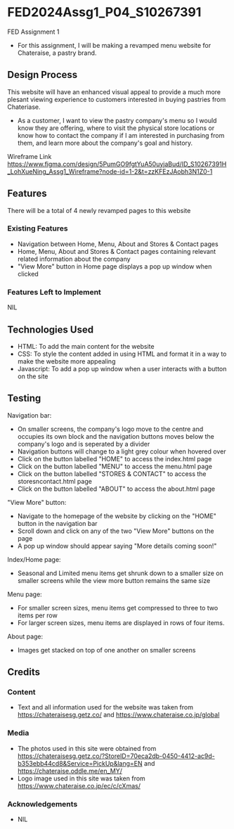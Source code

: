 # FED2024Assg1_P04_S10267391
FED Assignment 1
- For this assignment, I will be making a revamped menu website for Chateraise, a pastry brand.

## Design Process
This website will have an enhanced visual appeal to provide a much more plesant viewing experience to customers interested in buying pastries from Chateriase.

- As a customer, I want to view the pastry company's menu so I would know they are offering, where to visit the physical store locations or know how to contact the company if I am interested in purchasing from them, and learn more about the company's goal and history.

Wireframe Link
https://www.figma.com/design/5PumGO9fgtYuA50uyjaBud/ID_S10267391H_LohXueNing_Assg1_Wireframe?node-id=1-2&t=zzKFEzJAobh3N1Z0-1

## Features
There will be a total of 4 newly revamped pages to this website

### Existing Features
- Navigation between Home, Menu, About and Stores & Contact pages
- Home, Menu, About and Stores & Contact pages containing relevant related information about the company
- "View More" button in Home page displays a pop up window when clicked

### Features Left to Implement
NIL

## Technologies Used
- HTML: To add the main content for the website
- CSS: To style the content added in using HTML and format it in a way to make the website more appealing
- Javascript: To add a pop up window when a user interacts with a button on the site

## Testing
Navigation bar:
- On smaller screens, the company's logo move to the centre and occupies its own block and the navigation buttons moves below the company's logo and is seperated by a divider
- Navigation buttons will change to a light grey colour when hovered over
- Click on the button labelled "HOME" to access the index.html page
- Click on the button labelled "MENU" to access the menu.html page
- Click on the button labelled "STORES & CONTACT" to access the storesncontact.html page
- Click on the button labelled "ABOUT" to access the about.html page

"View More" button:
- Navigate to the homepage of the website by clicking on the "HOME" button in the navigation bar
- Scroll down and click on any of the two "View More" buttons on the page
- A pop up window should appear saying "More details coming soon!"

Index/Home page:
- Seasonal and Limited menu items get shrunk down to a smaller size on smaller screens while the view more button remains the same size

Menu page:
- For smaller screen sizes, menu items get compressed to three to two items per row 
- For larger screen sizes, menu items are displayed in rows of four items.

About page:
- Images get stacked on top of one another on smaller screens

## Credits
### Content
- Text and all information used for the website was taken from 
https://chateraisesg.getz.co/ and https://www.chateraise.co.jp/global

### Media
- The photos used in this site were obtained from https://chateraisesg.getz.co/?StoreID=70eca2db-0450-4412-ac9d-b353ebb44cd8&Service=PickUp&lang=EN and https://chateraise.oddle.me/en_MY/
- Logo image used in this site was taken from https://www.chateraise.co.jp/ec/c/cXmas/

### Acknowledgements
- NIL
